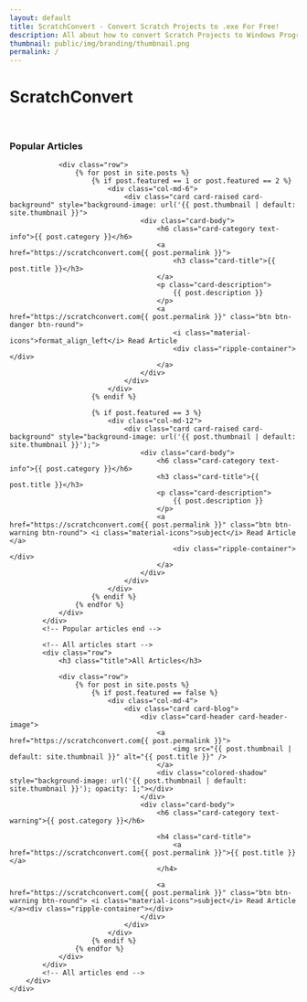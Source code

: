 ```yaml
---
layout: default
title: ScratchConvert - Convert Scratch Projects to .exe For Free!
description: All about how to convert Scratch Projects to Windows Programs, HTML5, and even Mobile Apps completely for free!
thumbnail: public/img/branding/thumbnail.png
permalink: /
---
```


<div class="page-header header-filter header-small" data-parallax="true" style="background-image: url('public/img/misc/header.jpg');">
    <div class="container">
        <div class="row">
            <div class="col-md-8 ml-auto mr-auto text-center">
                <h1 class="title">ScratchConvert</h1>
                <br />
            </div>
        </div>
    </div>
</div>
<div class="main main-raised">
    <div class="container">
        <div class="section section-text">
            <!-- Popular articles start -->
            <div class="row">
                <h3 class="title">Popular Articles</h3>

                <div class="row">
                    {% for post in site.posts %}
                        {% if post.featured == 1 or post.featured == 2 %}
                            <div class="col-md-6">
                                <div class="card card-raised card-background" style="background-image: url('{{ post.thumbnail | default: site.thumbnail }}">
                                    <div class="card-body">
                                        <h6 class="card-category text-info">{{ post.category }}</h6>
                                        <a href="https://scratchconvert.com{{ post.permalink }}">
                                            <h3 class="card-title">{{ post.title }}</h3>
                                        </a>
                                        <p class="card-description">
                                            {{ post.description }}
                                        </p>
                                        <a href="https://scratchconvert.com{{ post.permalink }}" class="btn btn-danger btn-round">
                                            <i class="material-icons">format_align_left</i> Read Article
                                            <div class="ripple-container"></div>
                                        </a>
                                    </div>
                                </div>
                            </div>
                        {% endif %}

                        {% if post.featured == 3 %}
                            <div class="col-md-12">
                                <div class="card card-raised card-background" style="background-image: url('{{ post.thumbnail | default: site.thumbnail }}');">
                                    <div class="card-body">
                                        <h6 class="card-category text-info">{{ post.category }}</h6>
                                        <h3 class="card-title">{{ post.title }}</h3>
                                        <p class="card-description">
                                            {{ post.description }}
                                        </p>
                                        <a href="https://scratchconvert.com{{ post.permalink }}" class="btn btn-warning btn-round"> <i class="material-icons">subject</i> Read Article </a>
                                            <div class="ripple-container"></div>
                                        </a>
                                    </div>
                                </div>
                            </div>
                        {% endif %}
                    {% endfor %}
                </div>
            </div>
            <!-- Popular articles end -->

            <!-- All articles start -->
            <div class="row">
                <h3 class="title">All Articles</h3>
                        
                <div class="row">
                    {% for post in site.posts %}
                        {% if post.featured == false %}
                            <div class="col-md-4">
                                <div class="card card-blog">
                                    <div class="card-header card-header-image">
                                        <a href="https://scratchconvert.com{{ post.permalink }}">
                                            <img src="{{ post.thumbnail | default: site.thumbnail }}" alt="{{ post.title }}" />
                                        </a>
                                        <div class="colored-shadow" style="background-image: url('{{ post.thumbnail | default: site.thumbnail }}'); opacity: 1;"></div>
                                    </div>
                                    <div class="card-body">
                                        <h6 class="card-category text-warning">{{ post.category }}</h6>

                                        <h4 class="card-title">
                                            <a href="https://scratchconvert.com{{ post.permalink }}">{{ post.title }}</a>
                                        </h4>

                                        <a href="https://scratchconvert.com{{ post.permalink }}" class="btn btn-warning btn-round"> <i class="material-icons">subject</i> Read Article </a><div class="ripple-container"></div>
                                    </div>
                                </div>
                            </div>
                        {% endif %}
                    {% endfor %}
                </div>
            </div>
            <!-- All articles end -->
        </div>
    </div>
</div>